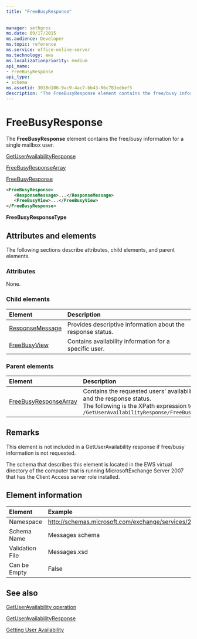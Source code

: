 ```yaml
---
title: "FreeBusyResponse"
 
 
manager: sethgros
ms.date: 09/17/2015
ms.audience: Developer
ms.topic: reference
ms.service: office-online-server
ms.technology: ews
ms.localizationpriority: medium
api_name:
- FreeBusyResponse
api_type:
- schema
ms.assetid: 3038d106-9ac9-4ac7-bb43-96c783edbef5
description: "The FreeBusyResponse element contains the free/busy information for a single mailbox user."
---
```


# FreeBusyResponse

The **FreeBusyResponse** element contains the free/busy information for a single mailbox user. 
  
[GetUserAvailabilityResponse](getuseravailabilityresponse.md)
  
[FreeBusyResponseArray](freebusyresponsearray.md)
  
[FreeBusyResponse](freebusyresponse.md)
  
```xml
<FreeBusyResponse>
   <ResponseMessage>...</ResponseMessage>
   <FreeBusyView>...</FreeBusyView>
</FreeBusyResponse>
```

 **FreeBusyResponseType**
## Attributes and elements

The following sections describe attributes, child elements, and parent elements.
  
### Attributes

None.
  
### Child elements

|**Element**|**Description**|
|:-----|:-----|
|[ResponseMessage](responsemessage.md) <br/> |Provides descriptive information about the response status.  <br/> |
|[FreeBusyView](freebusyview.md) <br/> |Contains availability information for a specific user.  <br/> |
   
### Parent elements

|**Element**|**Description**|
|:-----|:-----|
|[FreeBusyResponseArray](freebusyresponsearray.md) <br/> |Contains the requested users' availability information and the response status.  <br/> The following is the XPath expression to this element:  <br/>  `/GetUserAvailabilityResponse/FreeBusyResponseArray` <br/> |
   
## Remarks

This element is not included in a GetUserAvailability response if free/busy information is not requested.
  
The schema that describes this element is located in the EWS virtual directory of the computer that is running MicrosoftExchange Server 2007 that has the Client Access server role installed.
  
## Element information

| Element | Example |
|:-----|:-----|
|Namespace  <br/> |http://schemas.microsoft.com/exchange/services/2006/messages  <br/> |
|Schema Name  <br/> |Messages schema  <br/> |
|Validation File  <br/> |Messages.xsd  <br/> |
|Can be Empty  <br/> |False  <br/> |
   
## See also



[GetUserAvailability operation](getuseravailability-operation.md)
  
[GetUserAvailabilityResponse](getuseravailabilityresponse.md)


[Getting User Availability](https://msdn.microsoft.com/library/d4133fcb-9b0f-4e6b-aadf-a389da83516a%28Office.15%29.aspx)


